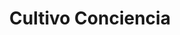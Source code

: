 ---
title: "Cultivo Conciencia"
url: /ciudad-autonoma-de-buenos-aires/cultivo-conciencia/
shop: Hanf
---